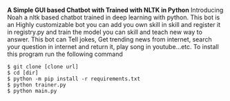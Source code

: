 **A Simple GUI based Chatbot with Trained with NLTK in Python**
Introducing Noah a nltk based chatbot trained in deep learning with python. This bot is an Highly customizable bot you can add you own skill in skill and register it in registry.py and train the model you can skill and teach new way to answer. This bot can Tell jokes, Get trending news from internet, search your question in internet and return it, play song in youtube...etc. To install this program run the following command

```
$ git clone [clone url]
$ cd [dir]
$ python -m pip install -r requirements.txt
$ python trainer.py
$ python main.py
```
